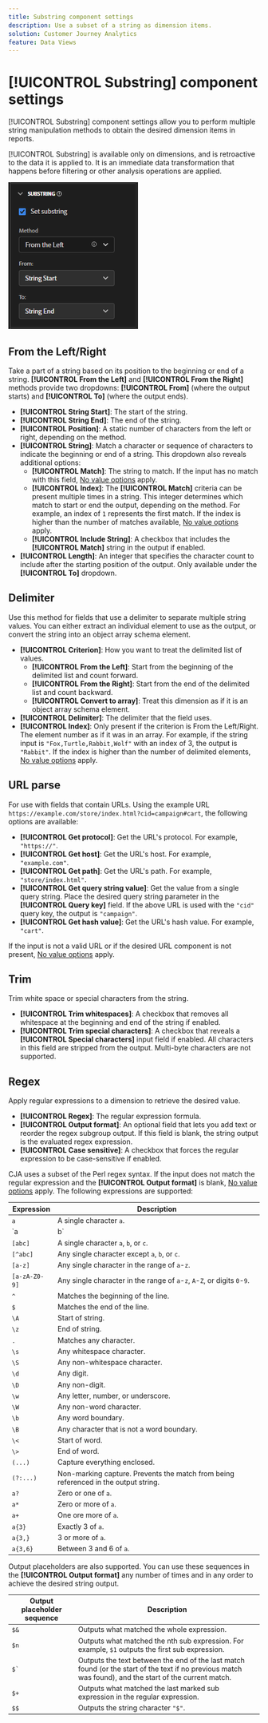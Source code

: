 ```yaml
---
title: Substring component settings
description: Use a subset of a string as dimension items.
solution: Customer Journey Analytics
feature: Data Views
---
```

# [!UICONTROL Substring] component settings

[!UICONTROL Substring] component settings allow you to perform multiple string manipulation methods to obtain the desired dimension items in reports.

[!UICONTROL Substring] is available only on dimensions, and is retroactive to the data it is applied to. It is an immediate data transformation that happens before filtering or other analysis operations are applied.

![Substring settings](../assets/substring-settings.png)

## From the Left/Right

Take a part of a string based on its position to the beginning or end of a string. **[!UICONTROL From the Left]** and **[!UICONTROL From the Right]** methods provide two dropdowns: **[!UICONTROL From]** (where the output starts) and **[!UICONTROL To]** (where the output ends).

* **[!UICONTROL String Start]**: The start of the string.
* **[!UICONTROL String End]**: The end of the string.
* **[!UICONTROL Position]**: A static number of characters from the left or right, depending on the method.
* **[!UICONTROL String]**: Match a character or sequence of characters to indicate the beginning or end of a string. This dropdown also reveals additional options:
  * **[!UICONTROL Match]**: The string to match. If the input has no match with this field, [No value options](no-value-options.md) apply.
  * **[!UICONTROL Index]**: The **[!UICONTROL Match]** criteria can be present multiple times in a string. This integer determines which match to start or end the output, depending on the method. For example, an index of `1` represents the first match. If the index is higher than the number of matches available, [No value options](no-value-options.md) apply.
  * **[!UICONTROL Include String]**: A checkbox that includes the **[!UICONTROL Match]** string in the output if enabled.
* **[!UICONTROL Length]**: An integer that specifies the character count to include after the starting position of the output. Only available under the **[!UICONTROL To]** dropdown.

## Delimiter

Use this method for fields that use a delimiter to separate multiple string values. You can either extract an individual element to use as the output, or convert the string into an object array schema element.

* **[!UICONTROL Criterion]**: How you want to treat the delimited list of values.
  * **[!UICONTROL From the Left]**: Start from the beginning of the delimited list and count forward.
  * **[!UICONTROL From the Right]**: Start from the end of the delimited list and count backward.
  * **[!UICONTROL Convert to array]**: Treat this dimension as if it is an object array schema element.
* **[!UICONTROL Delimiter]**: The delimiter that the field uses.
* **[!UICONTROL Index]**: Only present if the criterion is From the Left/Right. The element number as if it was in an array. For example, if the string input is `"Fox,Turtle,Rabbit,Wolf"` with an index of 3, the output is `"Rabbit"`. If the index is higher than the number of delimited elements, [No value options](no-value-options.md) apply.

## URL parse

For use with fields that contain URLs. Using the example URL `https://example.com/store/index.html?cid=campaign#cart`, the following options are available:

* **[!UICONTROL Get protocol]**: Get the URL's protocol. For example, `"https://"`.
* **[!UICONTROL Get host]**: Get the URL's host. For example, `"example.com"`.
* **[!UICONTROL Get path]**: Get the URL's path. For example, `"store/index.html"`.
* **[!UICONTROL Get query string value]**: Get the value from a single query string. Place the desired query string parameter in the **[!UICONTROL Query key]** field. If the above URL is used with the `"cid"` query key, the output is `"campaign"`.
* **[!UICONTROL Get hash value]**: Get the URL's hash value. For example, `"cart"`.

If the input is not a valid URL or if the desired URL component is not present, [No value options](no-value-options.md) apply.

## Trim

Trim white space or special characters from the string.

* **[!UICONTROL Trim whitespaces]**: A checkbox that removes all whitespace at the beginning and end of the string if enabled.
* **[!UICONTROL Trim special characters]**: A checkbox that reveals a **[!UICONTROL Special characters]** input field if enabled. All characters in this field are stripped from the output. Multi-byte characters are not supported.

## Regex

Apply regular expressions to a dimension to retrieve the desired value.

* **[!UICONTROL Regex]**: The regular expression formula.
* **[!UICONTROL Output format]**: An optional field that lets you add text or reorder the regex subgroup output. If this field is blank, the string output is the evaluated regex expression.
* **[!UICONTROL Case sensitive]**: A checkbox that forces the regular expression to be case-sensitive if enabled.

CJA uses a subset of the Perl regex syntax. If the input does not match the regular expression and the **[!UICONTROL Output format]** is blank, [No value options](no-value-options.md) apply. The following expressions are supported:

| Expression | Description |
| --- | --- |
| `a` | A single character `a`. |
| `a|b` | A single character `a` or `b`. |
| `[abc]` | A single character `a`, `b`, or `c`. |
| `[^abc]` | Any single character except `a`, `b`, or `c`. |
| `[a-z]` | Any single character in the range of `a`-`z`. |
| `[a-zA-Z0-9]` | Any single character in the range of `a`-`z`, `A`-`Z`, or digits `0`-`9`. |
| `^` | Matches the beginning of the line. |
| `$` | Matches the end of the line. |
| `\A` | Start of string. |
| `\z` | End of string. |
| `.` | Matches any character. |
| `\s` | Any whitespace character. |
| `\S` | Any non-whitespace character. |
| `\d` | Any digit. |
| `\D` | Any non-digit. |
| `\w` | Any letter, number, or underscore. |
| `\W` | Any non-word character. |
| `\b` | Any word boundary. |
| `\B` | Any character that is not a word boundary. |
| `\<` | Start of word. |
| `\>` | End of word. |
| `(...)` | Capture everything enclosed. |
| `(?:...)` | Non-marking capture. Prevents the match from being referenced in the output string. |
| `a?` | Zero or one of `a`. |
| `a*` | Zero or more of `a`. |
| `a+` | One ore more of `a`. |
| `a{3}` | Exactly 3 of `a`. |
| `a{3,}` | 3 or more of `a`. |
| `a{3,6}` | Between 3 and 6 of `a`. |

Output placeholders are also supported. You can use these sequences in the **[!UICONTROL Output format]** any number of times and in any order to achieve the desired string output.

| Output placeholder sequence | Description |
| --- | --- |
| `$&` | Outputs what matched the whole expression. |
| `$n` | Outputs what matched the nth sub expression. For example, `$1` outputs the first sub expression. |
| ``$` `` | Outputs the text between the end of the last match found (or the start of the text if no previous match was found), and the start of the current match. |
| `$+` | Outputs what matched the last marked sub expression in the regular expression. |
| `$$` | Outputs the string character `"$"`. |
